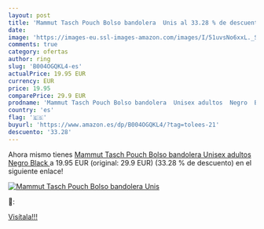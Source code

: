 ```yaml
---
layout: post
title: 'Mammut Tasch Pouch Bolso bandolera  Unis al 33.28 % de descuento'
date: 
image: 'https://images-eu.ssl-images-amazon.com/images/I/51uvsNo6xxL._SL200_.jpg'
comments: true
category: ofertas
author: ring
slug: 'B004OGQKL4-es'
actualPrice: 19.95 EUR
currency: EUR
price: 19.95
comparePrice: 29.9 EUR
prodname: 'Mammut Tasch Pouch Bolso bandolera  Unisex adultos  Negro  Black '
country: 'es'
flag: '🇪🇸'
buyurl: 'https://www.amazon.es/dp/B004OGQKL4/?tag=tolees-21'
descuento: '33.28'
---
```


Ahora mismo tienes [Mammut Tasch Pouch Bolso bandolera  Unisex adultos  Negro  Black ](https://www.amazon.es/dp/B004OGQKL4/?tag=tolees-21) a 19.95 EUR (original: 29.9 EUR) (33.28 %  de descuento) en el siguiente enlace!

[![Mammut Tasch Pouch Bolso bandolera  Unis](https://images-eu.ssl-images-amazon.com/images/I/51uvsNo6xxL._SL200_.jpg)](https://www.amazon.es/dp/B004OGQKL4/?tag=tolees-21)

🔎:


[Visítala!!!](https://www.amazon.es/dp/B004OGQKL4/?tag=tolees-21)

